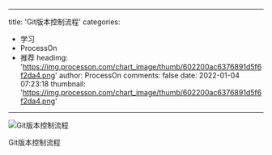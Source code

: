 
---
title: 'Git版本控制流程'
categories: 
 - 学习
 - ProcessOn
 - 推荐
headimg: 'https://img.processon.com/chart_image/thumb/602200ac6376891d5f6f2da4.png'
author: ProcessOn
comments: false
date: 2022-01-04 07:23:18
thumbnail: 'https://img.processon.com/chart_image/thumb/602200ac6376891d5f6f2da4.png'
---

<div>   
<img class="thumb" alt="Git版本控制流程" src="https://img.processon.com/chart_image/thumb/602200ac6376891d5f6f2da4.png" referrerpolicy="no-referrer">
<p>Git版本控制流程</p>  
</div>
            